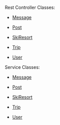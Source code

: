 Rest Controller Classes:

* [Message](https://github.com/powdr-ddc/powdr-service/blob/master/src/main/java/edu/cnm/deepdive/powdr/controller/MessageController.java)

* [Post](https://github.com/powdr-ddc/powdr-service/blob/master/src/main/java/edu/cnm/deepdive/powdr/controller/PostController.java)

* [SkiResort]((https://github.com/powdr-ddc/powdr-service/blob/master/src/main/java/edu/cnm/deepdive/powdr/controller/SkiResortController.java))

* [Trip]((https://github.com/powdr-ddc/powdr-service/blob/master/src/main/java/edu/cnm/deepdive/powdr/controller/TripController.java))

* [User]((https://github.com/powdr-ddc/powdr-service/blob/master/src/main/java/edu/cnm/deepdive/powdr/controller/UserController.java))

Service Classes: 

* [Message](https://github.com/powdr-ddc/powdr-service/blob/master/src/main/java/edu/cnm/deepdive/powdr/service/MessageService.java)

* [Post](https://github.com/powdr-ddc/powdr-service/blob/master/src/main/java/edu/cnm/deepdive/powdr/service/PostService.java)

* [SkiResort](https://github.com/powdr-ddc/powdr-service/blob/master/src/main/java/edu/cnm/deepdive/powdr/service/SkiResortService.java)

* [Trip](https://github.com/powdr-ddc/powdr-service/blob/master/src/main/java/edu/cnm/deepdive/powdr/service/TripService.java)

* [User](https://github.com/powdr-ddc/powdr-service/blob/master/src/main/java/edu/cnm/deepdive/powdr/service/UserService.java)
